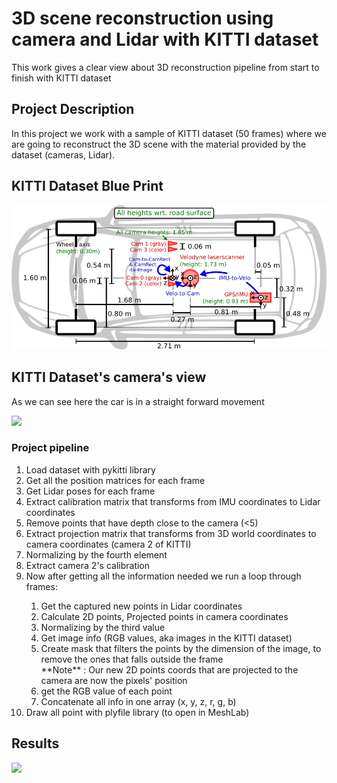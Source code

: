 # 3D scene reconstruction using camera and Lidar with KITTI dataset
 This work gives a clear view about 3D reconstruction pipeline from start to finish with KITTI dataset

 ## Project Description
 In this project we work with a sample of KITTI dataset (50 frames) where we are going to reconstruct the 3D scene with the material provided by the dataset (cameras, Lidar).
## KITTI Dataset Blue Print

 ![](Results/setup_top_view.png)

## KITTI Dataset's camera's view
As we can see here the car is in a straight forward movement  

![](Results/KITTI_POV_camera2.gif)

 ### Project pipeline   
<ol>
<li> Load dataset with pykitti library </li>
<li> Get all the position matrices for each frame </li>
<li> Get Lidar poses for each frame </li>
<li> Extract calibration matrix that transforms from IMU coordinates to Lidar coordinates </li>
<li> Remove points that have depth close to the camera (<5) </li>
<li> Extract projection matrix that transforms from 3D world coordinates to camera coordinates (camera 2 of KITTI)</li>
<li> Normalizing by the fourth element </li>
<li> Extract camera 2's calibration </li>
<li> Now after getting all the information needed we run a loop through frames:</li>
<ol>
<li> Get the captured new points in Lidar coordinates </li>
<li> Calculate 2D points, Projected points in camera coordinates</li>
<li> Normalizing by the third value </li>
<li> Get image info (RGB values, aka images in the KITTI dataset) </li>
<li> Create mask that filters the points by the dimension of the image, to remove the ones that falls outside the frame </li>
**Note** : Our new 2D points coords that are projected to the camera are now the pixels' position </li>
<li> get the RGB value of each point </li>
<li> Concatenate all info in one array (x, y, z, r, g, b) </li>
</ol>
<li> Draw all point with plyfile library (to open in MeshLab)</li>
</ol>



 ## Results


![](Results/results.gif)

